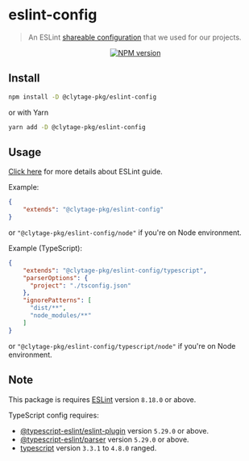 # eslint-config
> An ESLint [shareable configuration](http://eslint.org/docs/developer-guide/shareable-configs.html) that we used for our projects.

<div align="center">
<a href="https://www.npmjs.com/package/@clytage-pkg/eslint-config"><img src="https://img.shields.io/npm/v/@clytage-pkg/eslint-config?maxAge=3600" alt="NPM version" ><a/>
</div>

## Install

```bash
npm install -D @clytage-pkg/eslint-config
```
or with Yarn
```bash
yarn add -D @clytage-pkg/eslint-config
```

## Usage

[Click here](https://eslint.org/docs/user-guide/configuring#using-a-shareable-configuration-package) for more details about ESLint guide.

Example:
```json
{
    "extends": "@clytage-pkg/eslint-config"
}
```
or `"@clytage-pkg/eslint-config/node"` if you're on Node environment.


Example (TypeScript):
```json
{
    "extends": "@clytage-pkg/eslint-config/typescript",
    "parserOptions": {
      "project": "./tsconfig.json"
    },
    "ignorePatterns": [
      "dist/**",
      "node_modules/**"
    ]
}
```
or `"@clytage-pkg/eslint-config/typescript/node"` if you're on Node environment.

## Note

This package is requires [ESLint](https://npmjs.com/package/eslint) version `8.18.0` or above.

TypeScript config requires:
 * [@typescript-eslint/eslint-plugin](https://npmjs.com/package/@typescript-eslint/eslint-plugin) version `5.29.0` or above.
 * [@typescript-eslint/parser](https://npmjs.com/package/@typescript-eslint/parser) version `5.29.0` or above.
 * [typescript](https://npmjs.com/package/typescript) version `3.3.1` to `4.8.0` ranged.
